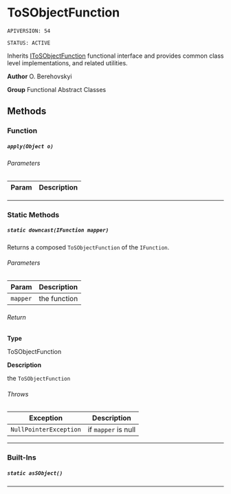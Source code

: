 # ToSObjectFunction

`APIVERSION: 54`

`STATUS: ACTIVE`

Inherits [IToSObjectFunction](/docs/Functional-Interfaces/IToSObjectFunction.md) functional interface and provides common class level implementations, and related utilities.


**Author** O. Berehovskyi


**Group** Functional Abstract Classes

## Methods
### Function
##### `apply(Object o)`
###### Parameters
|Param|Description|
|---|---|

---
### Static Methods
##### `static downcast(IFunction mapper)`

Returns a composed `ToSObjectFunction` of the `IFunction`.

###### Parameters
|Param|Description|
|---|---|
|`mapper`|the function|

###### Return

**Type**

ToSObjectFunction

**Description**

the `ToSObjectFunction`

###### Throws
|Exception|Description|
|---|---|
|`NullPointerException`|if `mapper` is null|

---
### Built-Ins
##### `static asSObject()`
---
